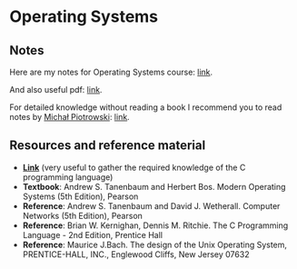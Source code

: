 # Operating Systems

## Notes

Here are my notes for Operating Systems course: [link](./notes.md).

And also useful pdf: [link](./notes.pdf).

For detailed knowledge without reading a book I recommend you to read notes by [Michał Piotrowski](https://github.com/chlebik): [link](https://github.com/chlebik/ModernOperatingSystems_AndrewTanenbaum).

## Resources and reference material

* [**Link**](http://ocw.mit.edu/courses/electrical-engineering-and-computer-science/6-087-practical-programming-in-c-january-iap-2010/lecture-notes/) (very useful to gather the required knowledge of the C programming language)
* **Textbook**: Andrew S. Tanenbaum and Herbert Bos. Modern Operating Systems (5th Edition), Pearson
* **Reference**: Andrew S. Tanenbaum and David J. Wetherall. Computer Networks (5th Edition), Pearson
* **Reference**: Brian W. Kernighan, Dennis M. Ritchie. The C Programming Language - 2nd Edition, Prentice Hall
* **Reference**: Maurice J.Bach. The design of the Unix Operating System, PRENTICE-HALL, INC., Englewood Cliffs, New Jersey 07632
